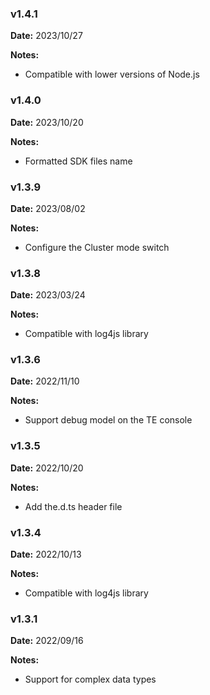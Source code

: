 ### v1.4.1
**Date:** 2023/10/27

**Notes:**

* Compatible with lower versions of Node.js

### v1.4.0
**Date:** 2023/10/20

**Notes:**

* Formatted SDK files name

### v1.3.9
**Date:** 2023/08/02

**Notes:**

* Configure the Cluster mode switch

### v1.3.8
**Date:** 2023/03/24

**Notes:**

* Compatible with log4js library

### v1.3.6
**Date:** 2022/11/10

**Notes:**

* Support debug model on the TE console

### v1.3.5
**Date:** 2022/10/20

**Notes:**

* Add the.d.ts header file

### v1.3.4
**Date:** 2022/10/13

**Notes:**

* Compatible with log4js library

### v1.3.1
**Date:** 2022/09/16

**Notes:**

* Support for complex data types